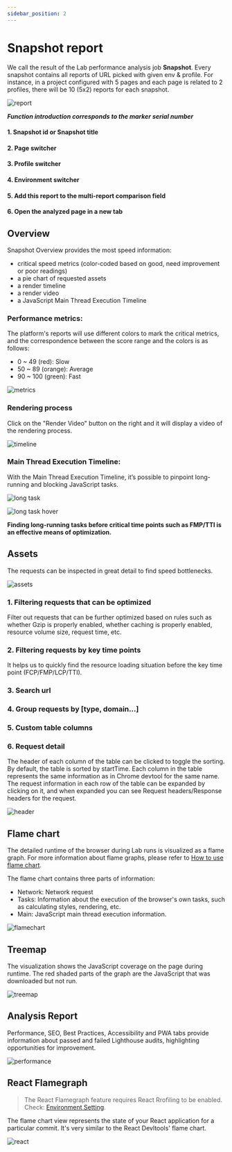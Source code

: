 ```yaml
---
sidebar_position: 2
---
```


# Snapshot report

We call the result of the Lab performance analysis job **Snapshot**. Every snapshot contains all reports of URL picked with given env & profile. For instance, in a project configured with 5 pages and each page is related to 2 profiles, there will be 10 (5x2) reports for each snapshot.

![report](/lab/report-detail.png)

**_Function introduction corresponds to the marker serial number_**

#### 1. Snapshot id or Snapshot title

#### 2. Page switcher

#### 3. Profile switcher

#### 4. Environment switcher

#### 5. Add this report to the multi-report comparison field

#### 6. Open the analyzed page in a new tab

## Overview

Snapshot Overview provides the most speed information:

- critical speed metrics (color-coded based on good, need improvement or poor readings)
- a pie chart of requested assets
- a render timeline
- a render video
- a JavaScript Main Thread Execution Timeline

### Performance metrics:

The platform's reports will use different colors to mark the critical metrics, and the correspondence between the score range and the colors is as follows:

- 0 ~ 49 (red): Slow
- 50 ~ 89 (orange): Average
- 90 ~ 100 (green): Fast

![metrics](/lab/report-metrics.png)

### Rendering process

Click on the "Render Video" button on the right and it will display a video of the rendering process.

![timeline](/lab/report-render-timeline.png)

### Main Thread Execution Timeline:

With the Main Thread Execution Timeline, it’s possible to pinpoint long-running and blocking JavaScript tasks.

![long task](/lab/report-long-task.png)

![long task hover](/lab/report-long-task-hover-0.png)

**Finding long-running tasks before critical time points such as FMP/TTI is an effective means of optimization.**

## Assets

The requests can be inspected in great detail to find speed bottlenecks.

![assets](/lab/report-asset.png)

### 1. Filtering requests that can be optimized

Filter out requests that can be further optimized based on rules such as whether Gzip is properly enabled, whether caching is properly enabled, resource volume size, request time, etc.

### 2. Filtering requests by key time points

It helps us to quickly find the resource loading situation before the key time point (FCP/FMP/LCP/TTI).

### 3. Search url

### 4. Group requests by [type, domain...]

### 5. Custom table columns

### 6. Request detail

The header of each column of the table can be clicked to toggle the sorting. By default, the table is sorted by startTime.
Each column in the table represents the same information as in Chrome devtool for the same name.
The request information in each row of the table can be expanded by clicking on it, and when expanded you can see Request headers/Response headers for the request.

![header](/lab/report-asset-header.png)

## Flame chart

The detailed runtime of the browser during Lab runs is visualized as a flame graph. For more information about flame graphs, please refer to [How to use flame chart](../source/flamechart).

The flame chart contains three parts of information:

- Network: Network request
- Tasks: Information about the execution of the browser's own tasks, such as calculating styles, rendering, etc.
- Main: JavaScript main thread execution information.

![flamechart](/lab/report-flamechart.png)

## Treemap

The visualization shows the JavaScript coverage on the page during runtime. The red shaded parts of the graph are the JavaScript that was downloaded but not run.

![treemap](/lab/report-treemap.png)

## Analysis Report

Performance, SEO, Best Practices, Accessibility and PWA tabs provide information about passed and failed Lighthouse audits, highlighting opportunities for improvement.

![performance](/lab/report-performance.png)

## React Flamegraph

> The React Flamegraph feature requires React Rrofiling to be enabled. Check: [Environment Setting](../settings/environment-setting#react-profiling).

The flame chart view represents the state of your React application for a particular commit. It's very similar to the React Devltools' flame chart.

![react](/lab/report-react.png)
